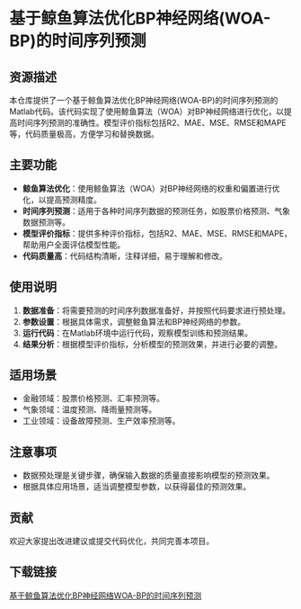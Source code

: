 # 基于鲸鱼算法优化BP神经网络(WOA-BP)的时间序列预测

## 资源描述

本仓库提供了一个基于鲸鱼算法优化BP神经网络(WOA-BP)的时间序列预测的Matlab代码。该代码实现了使用鲸鱼算法（WOA）对BP神经网络进行优化，以提高时间序列预测的准确性。模型评价指标包括R2、MAE、MSE、RMSE和MAPE等，代码质量极高，方便学习和替换数据。

## 主要功能

- **鲸鱼算法优化**：使用鲸鱼算法（WOA）对BP神经网络的权重和偏置进行优化，以提高预测精度。
- **时间序列预测**：适用于各种时间序列数据的预测任务，如股票价格预测、气象数据预测等。
- **模型评价指标**：提供多种评价指标，包括R2、MAE、MSE、RMSE和MAPE，帮助用户全面评估模型性能。
- **代码质量高**：代码结构清晰，注释详细，易于理解和修改。

## 使用说明

1. **数据准备**：将需要预测的时间序列数据准备好，并按照代码要求进行预处理。
2. **参数设置**：根据具体需求，调整鲸鱼算法和BP神经网络的参数。
3. **运行代码**：在Matlab环境中运行代码，观察模型训练和预测结果。
4. **结果分析**：根据模型评价指标，分析模型的预测效果，并进行必要的调整。

## 适用场景

- 金融领域：股票价格预测、汇率预测等。
- 气象领域：温度预测、降雨量预测等。
- 工业领域：设备故障预测、生产效率预测等。

## 注意事项

- 数据预处理是关键步骤，确保输入数据的质量直接影响模型的预测效果。
- 根据具体应用场景，适当调整模型参数，以获得最佳的预测效果。

## 贡献

欢迎大家提出改进建议或提交代码优化，共同完善本项目。

## 下载链接

[基于鲸鱼算法优化BP神经网络WOA-BP的时间序列预测](https://pan.quark.cn/s/81a6989e4ae7)